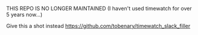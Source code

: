 THIS REPO IS NO LONGER MAINTAINED (I haven't used timewatch for over 5 years now...)

Give this a shot instead https://github.com/tobenary/timewatch_slack_filler
